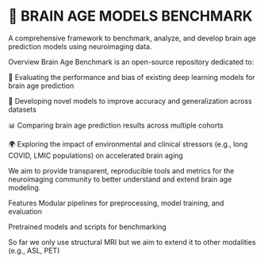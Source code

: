 # 🧠 BRAIN AGE MODELS BENCHMARK
A comprehensive framework to benchmark, analyze, and develop brain age prediction models using neuroimaging data.

Overview
Brain Age Benchmark is an open-source repository dedicated to:

🧪 Evaluating the performance and bias of existing deep learning models for brain age prediction

🧠 Developing novel models to improve accuracy and generalization across datasets

📊 Comparing brain age prediction results across multiple cohorts

🌍 Exploring the impact of environmental and clinical stressors (e.g., long COVID, LMIC populations) on accelerated brain aging

We aim to provide transparent, reproducible tools and metrics for the neuroimaging community to better understand and extend brain age modeling.

Features
Modular pipelines for preprocessing, model training, and evaluation

Pretrained models and scripts for benchmarking

So far we only use structural MRI but we aim to extend it to other modalities (e.g., ASL, PET)
